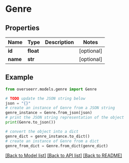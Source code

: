 # Genre


## Properties

Name | Type | Description | Notes
------------ | ------------- | ------------- | -------------
**id** | **float** |  | [optional] 
**name** | **str** |  | [optional] 

## Example

```python
from overseerr.models.genre import Genre

# TODO update the JSON string below
json = "{}"
# create an instance of Genre from a JSON string
genre_instance = Genre.from_json(json)
# print the JSON string representation of the object
print(Genre.to_json())

# convert the object into a dict
genre_dict = genre_instance.to_dict()
# create an instance of Genre from a dict
genre_from_dict = Genre.from_dict(genre_dict)
```
[[Back to Model list]](../README.md#documentation-for-models) [[Back to API list]](../README.md#documentation-for-api-endpoints) [[Back to README]](../README.md)


